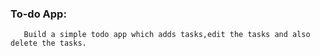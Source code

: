 ### To-do App:
       Build a simple todo app which adds tasks,edit the tasks and also delete the tasks.